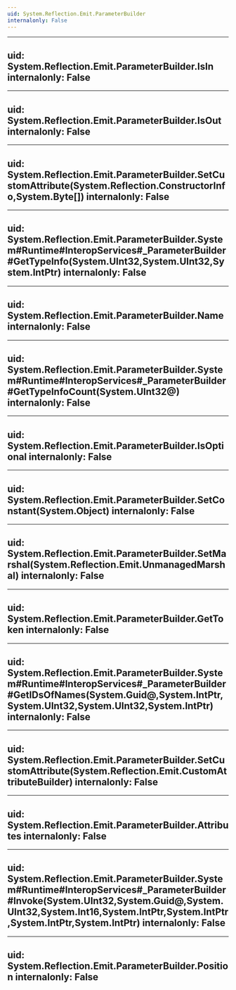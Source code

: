 ```yaml
---
uid: System.Reflection.Emit.ParameterBuilder
internalonly: False
---
```


---
uid: System.Reflection.Emit.ParameterBuilder.IsIn
internalonly: False
---

---
uid: System.Reflection.Emit.ParameterBuilder.IsOut
internalonly: False
---

---
uid: System.Reflection.Emit.ParameterBuilder.SetCustomAttribute(System.Reflection.ConstructorInfo,System.Byte[])
internalonly: False
---

---
uid: System.Reflection.Emit.ParameterBuilder.System#Runtime#InteropServices#_ParameterBuilder#GetTypeInfo(System.UInt32,System.UInt32,System.IntPtr)
internalonly: False
---

---
uid: System.Reflection.Emit.ParameterBuilder.Name
internalonly: False
---

---
uid: System.Reflection.Emit.ParameterBuilder.System#Runtime#InteropServices#_ParameterBuilder#GetTypeInfoCount(System.UInt32@)
internalonly: False
---

---
uid: System.Reflection.Emit.ParameterBuilder.IsOptional
internalonly: False
---

---
uid: System.Reflection.Emit.ParameterBuilder.SetConstant(System.Object)
internalonly: False
---

---
uid: System.Reflection.Emit.ParameterBuilder.SetMarshal(System.Reflection.Emit.UnmanagedMarshal)
internalonly: False
---

---
uid: System.Reflection.Emit.ParameterBuilder.GetToken
internalonly: False
---

---
uid: System.Reflection.Emit.ParameterBuilder.System#Runtime#InteropServices#_ParameterBuilder#GetIDsOfNames(System.Guid@,System.IntPtr,System.UInt32,System.UInt32,System.IntPtr)
internalonly: False
---

---
uid: System.Reflection.Emit.ParameterBuilder.SetCustomAttribute(System.Reflection.Emit.CustomAttributeBuilder)
internalonly: False
---

---
uid: System.Reflection.Emit.ParameterBuilder.Attributes
internalonly: False
---

---
uid: System.Reflection.Emit.ParameterBuilder.System#Runtime#InteropServices#_ParameterBuilder#Invoke(System.UInt32,System.Guid@,System.UInt32,System.Int16,System.IntPtr,System.IntPtr,System.IntPtr,System.IntPtr)
internalonly: False
---

---
uid: System.Reflection.Emit.ParameterBuilder.Position
internalonly: False
---
